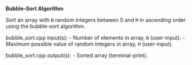**Bubble-Sort Algorithm**

Sort an array with `N` random integers between 0 and `M` in ascending order using the bubble-sort algorithm.

bubble_sort.cpp input(s):
	- Number of elements in array, `N` (user-input).
	- Maximum possible value of random integers in array, `M` (user-input).

bubble_sort.cpp output(s):
	- Sorted array (terminal-print).
